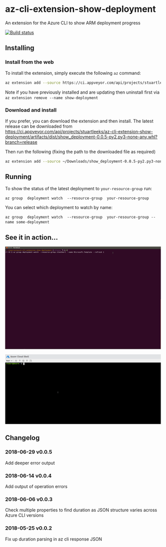 # az-cli-extension-show-deployment
An extension for the Azure CLI to show ARM deployment progress

[![Build status](https://ci.appveyor.com/api/projects/status/k44c1ciuqrb6v34i/branch/release?svg=true)](https://ci.appveyor.com/project/stuartleeks/az-cli-extension-show-deployment/branch/release)



## Installing

### Install from the web

To install the extension, simply execute the following `az` command:

```bash
az extension add --source https://ci.appveyor.com/api/projects/stuartleeks/az-cli-extension-show-deployment/artifacts/dist/show_deployment-0.0.5-py2.py3-none-any.whl
```

Note if you have previously installed and are updating then uninstall first via `az extension remove --name show-deployment`


### Download and install
If you prefer, you can download the extension and then install. The latest release can be downloaded from https://ci.appveyor.com/api/projects/stuartleeks/az-cli-extension-show-deployment/artifacts/dist/show_deployment-0.0.5-py2.py3-none-any.whl?branch=release

Then run the following (fixing the path to the downloaded file as required)

```bash
az extension add --source ~/Downloads/show_deployment-0.0.5-py2.py3-none-any.whl 
```

## Running

To show the status of the latest deployment to `your-resource-group` run:

```
az group  deployment watch  --resource-group  your-resource-group
```

You can select which deployment to watch by name:

```
az group  deployment watch  --resource-group  your-resource-group --name some-deployment
```

## See it in action...

![extension in action](docs/az-group-deployment-watch-2.gif)


![extension in action in Cloud Shell](docs/az-group-deployment-watch-3.gif)


## Changelog

### 2018-06-29 v0.0.5

Add deeper error output

### 2018-06-14 v0.0.4

Add output of operation errors

### 2018-06-06 v0.0.3

Check multiple properties to find duration as JSON structure varies across Azure CLI versions

### 2018-05-25 v0.0.2

Fix up duration parsing in az cli response JSON